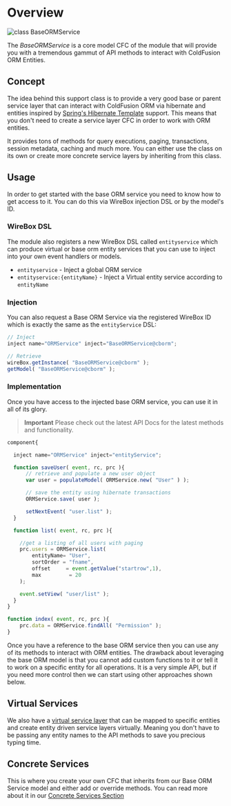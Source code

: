 # Overview

![class BaseORMService](https://github.com/ColdBox/cbox-cborm/wiki/BaseORMService.jpg)

The _BaseORMService_ is a core model CFC of the module that will provide you with a tremendous gammut of API methods to interact with ColdFusion ORM Entities.

## Concept

The idea behind this support class is to provide a very good base or parent service layer that can interact with ColdFusion ORM via hibernate and entities inspired by [Spring's Hibernate Template](http://static.springsource.org/spring/docs/3.0.x/spring-framework-reference/html/classic-spring.html#classic-spring-hibernate) support. This means that you don't need to create a service layer CFC in order to work with ORM entities.

It provides tons of methods for query executions, paging, transactions, session metadata, caching and much more. You can either use the class on its own or create more concrete service layers by inheriting from this class.

## Usage

In order to get started with the base ORM service you need to know how to get access to it. You can do this via WireBox injection DSL or by the model's ID.

### WireBox DSL

The module also registers a new WireBox DSL called `entityservice` which can produce virtual or base orm entity services that you can use to inject into your own event handlers or models.

* `entityservice` - Inject a global ORM service
* `entityservice:{entityName}` - Inject a Virtual entity service according to `entityName`

### Injection

You can also request a Base ORM Service via the registered WireBox ID which is exactly the same as the `entityService` DSL:

```javascript
// Inject
inject name="ORMService" inject="BaseORMService@cborm";

// Retrieve
wireBox.getInstance( "BaseORMService@cborm" );
getModel( "BaseORMService@cborm" );
```

### Implementation

Once you have access to the injected base ORM service, you can use it in all of its glory.

> **Important** Please check out the latest API Docs for the latest methods and functionality.

```javascript
component{

  inject name="ORMService" inject="entityService";

  function saveUser( event, rc, prc ){
      // retrieve and populate a new user object
      var user = populateModel( ORMService.new( "User" ) );

      // save the entity using hibernate transactions
      ORMService.save( user );

      setNextEvent( "user.list" );
  }

  function list( event, rc, prc ){

    //get a listing of all users with paging
    prc.users = ORMService.list(
        entityName= "User",
        sortOrder = "fname",
        offset     = event.getValue("startrow",1),
        max         = 20
    );

    event.setView( "user/list" );
  }
}

function index( event, rc, prc ){
    prc.data = ORMService.findAll( "Permission" );
}
```

Once you have a reference to the base ORM service then you can use any of its methods to interact with ORM entities. The drawback about leveraging the base ORM model is that you cannot add custom functions to it or tell it to work on a specific entity for all operations. It is a very simple API, but if you need more control then we can start using other approaches shown below.

## Virtual Services

We also have a [virtual service layer](https://github.com/ortus/coldbox-orm-module/tree/b683c32113283ffccf7872703d638825e475e2bd/virtualentityservice/Virtual%20Entity%20Service.md) that can be mapped to specific entities and create entity driven service layers virtually. Meaning you don't have to be passing any entity names to the API methods to save you precious typing time.

## Concrete Services

This is where you create your own CFC that inherits from our Base ORM Service model and either add or override methods. You can read more about it in our [Concrete Services Section](base-orm-service/concrete-services.md)

